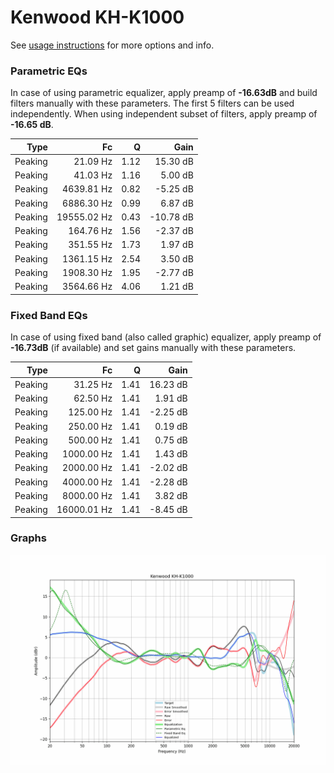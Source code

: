 # Kenwood KH-K1000
See [usage instructions](https://github.com/jaakkopasanen/AutoEq#usage) for more options and info.

### Parametric EQs
In case of using parametric equalizer, apply preamp of **-16.63dB** and build filters manually
with these parameters. The first 5 filters can be used independently.
When using independent subset of filters, apply preamp of **-16.65 dB**.

| Type    | Fc          |    Q | Gain      |
|--------:|------------:|-----:|----------:|
| Peaking | 21.09 Hz    | 1.12 | 15.30 dB  |
| Peaking | 41.03 Hz    | 1.16 | 5.00 dB   |
| Peaking | 4639.81 Hz  | 0.82 | -5.25 dB  |
| Peaking | 6886.30 Hz  | 0.99 | 6.87 dB   |
| Peaking | 19555.02 Hz | 0.43 | -10.78 dB |
| Peaking | 164.76 Hz   | 1.56 | -2.37 dB  |
| Peaking | 351.55 Hz   | 1.73 | 1.97 dB   |
| Peaking | 1361.15 Hz  | 2.54 | 3.50 dB   |
| Peaking | 1908.30 Hz  | 1.95 | -2.77 dB  |
| Peaking | 3564.66 Hz  | 4.06 | 1.21 dB   |

### Fixed Band EQs
In case of using fixed band (also called graphic) equalizer, apply preamp of **-16.73dB**
(if available) and set gains manually with these parameters.

| Type    | Fc          |    Q | Gain     |
|--------:|------------:|-----:|---------:|
| Peaking | 31.25 Hz    | 1.41 | 16.23 dB |
| Peaking | 62.50 Hz    | 1.41 | 1.91 dB  |
| Peaking | 125.00 Hz   | 1.41 | -2.25 dB |
| Peaking | 250.00 Hz   | 1.41 | 0.19 dB  |
| Peaking | 500.00 Hz   | 1.41 | 0.75 dB  |
| Peaking | 1000.00 Hz  | 1.41 | 1.43 dB  |
| Peaking | 2000.00 Hz  | 1.41 | -2.02 dB |
| Peaking | 4000.00 Hz  | 1.41 | -2.28 dB |
| Peaking | 8000.00 Hz  | 1.41 | 3.82 dB  |
| Peaking | 16000.01 Hz | 1.41 | -8.45 dB |

### Graphs
![](./Kenwood%20KH-K1000.png)